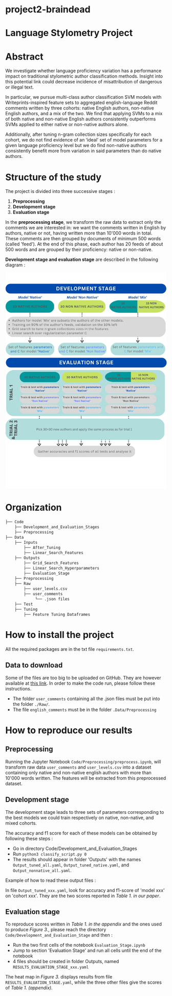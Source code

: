 
# project2-braindead

# **Language Stylometry Project**

# Abstract 

We investigate whether language proficiency variation has a performance impact on traditional stylometric author classification methods. Insight into this potential link could decrease incidence of misattribution of dangerous or illegal text.

In particular, we pursue multi-class author classification SVM models with Writeprints-inspired feature sets to aggregated english-language Reddit comments written by three cohorts: native English authors, non-native English authors, and a mix of the two. We find that applying SVMs to a mix of both native and non-native English authors consistently outperforms SVMs applied to either native or non-native authors alone.

Additionally, after tuning n-gram collection sizes specifically for each cohort, we do not find evidence of an ‘ideal’ set of model parameters for a given language proficiency level but we do find non-native authors consistently benefit more from variation in said parameters than do native authors.

# Structure of the study

The project is divided into three successive stages :
1.   **Preprocessing**
2.   **Development stage**
3.   **Evaluation stage**

In the **preprocessing stage**, we transform the raw data to extract only the comments we are interested in: we want the comments written in English by authors, native or not, having written more than 10'000 words in total. 
These comments are then grouped by documents of minimum 500 words (called 'feed'). At the end of this phase, each author has 20 feeds of about 500 words and are grouped by their proficiency: native or non-native.

**Development stage and evaluation stage** are described in the following diagram :

![Architecture](architecture.png)

# Organization
   
    ├── Code
        ├── Development_and_Evaluation_Stages
        ├── Preprocessing
    ├── Data 
        ├── Inputs
            ├── After_Tuning
            ├── Linear_Search_Features
        ├── Outputs
            ├── Grid_Search_Features
            ├── Linear_Search_Hyperparameters
            ├── Evaluation_Stage
        ├── Preprocessing                       
        ├── Raw 
            ├── user_levels.csv
            ├── user_comments
                 └── .json files
        ├── Test
        ├── Tuning
            ├── Feature Tuning Dataframes

# How to install the project 
All the required packages are in the txt file `requirements.txt`.
## Data to download 
Some of the files are too big to be uploaded on GitHub. They are however available at [this link](https://drive.switch.ch/index.php/s/bVBCqB0ReuX8e6z). In order to make the code run, please follow these instructions.

* The folder `user_comments` containing all the .json files must be put into the folder `./Raw/`.
* The file `english_comments` must be in the folder `.Data/Preprocessing` 

# How to reproduce our results 

## Preprocessing

Running the Jupyter Notebook `Code/Preprocessing/preprocess.ipynb`, will transform raw data `user_comments` and `user_levels.csv` into a dataset containing only native and non-native english authors with more than 10'000 words written. The features will be extracted from this preprocessed dataset.

## Development stage
The development stage leads to three sets of parameters corresponding to the best models we could train respectively on native, non-native, and mixed cohorts. 

The accuracy and f1 score for each of these models can be obtained by following these steps :
-   Go in directory Code/Development_and_Evaluation_Stages 
-   Run ```python3 classify_script.py 0```
-   The results should appear in folder 'Outputs' with the names `Output_tuned_all.yaml`, `Output_tuned_native.yaml`, and `Output_nonnative_all.yaml`.

Example of how to read these output files : 

In file `Output_tuned_xxx.yaml`, look for accuracy and f1-score of 'model xxx' on 'cohort xxx'. They are the two scores reported in _Table 1. in our paper_.

## Evaluation stage 

To reproduce scores written in _Table 1. in the appendix_ and the ones used to produce _Figure 3._, please reach the directory `Code/Development_and_Evaluation_Stage` and then :
-   Run the two first cells of the notebook  `Evaluation_Stage.ipynb`
-   Jump to section 'Evaluation Stage' and run all cells until the end of the notebook
-   4 files should be created in folder Outputs, named `RESULTS_EVALUATION_STAGE_xxx.yaml`

The heat map in _Figure 3._ displays results from file `RESULTS_EVALUATION_STAGE.yaml`, while the three other files give the scores of _Table 1. (appendix)._
